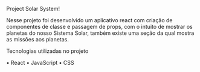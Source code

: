 Project Solar System!

Nesse projeto foi desenvolvido um aplicativo react com criação de componentes de classe e passagem de props, com o intuito de mostrar os planetas do nosso Sistema Solar, também existe uma seção da qual mostra as missões aos planetas.

Tecnologias utilizadas no projeto

• React
• JavaScript
• CSS

